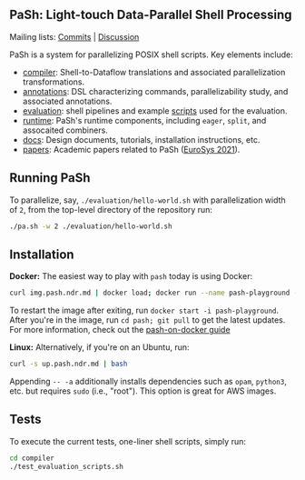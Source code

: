 ## PaSh: Light-touch Data-Parallel Shell Processing

Mailing lists: [Commits](mailto:pash-commits@googlegroups.com) | [Discussion](mailto:pash-discuss@googlegroups.com)

PaSh is  a system for  parallelizing POSIX shell  scripts. Key elements include:

* [compiler](./compiler): Shell-to-Dataflow translations and associated parallelization transformations.
* [annotations](./annotations/): DSL characterizing commands, parallelizability study, and associated annotations.
* [evaluation](./evaluation): shell pipelines and example [scripts](./evaluation/scripts) used for the evaluation.
* [runtime](./runtime): PaSh's runtime components, including `eager`, `split`, and assocaited combiners.
* [docs](./docs): Design documents, tutorials, installation instructions, etc.
* [papers](./papers): Academic papers related to PaSh ([EuroSys 2021](https://arxiv.org/abs/2007.09436)).

## Running PaSh

To parallelize, say, `./evaluation/hello-world.sh` with parallelization width of `2`, from the top-level directory of the repository run:

```sh
./pa.sh -w 2 ./evaluation/hello-world.sh
``` 

## Installation

**Docker:** The easiest way to play with `pash` today is using Docker:

```sh
curl img.pash.ndr.md | docker load; docker run --name pash-playground -it pash/18.04
```

To restart the image after exiting, run `docker start -i pash-playground`. After you're in the image, run `cd pash; git pull` to get the latest updates.
For more information, check out the [pash-on-docker guide]()

**Linux:** Alternatively, if you're on an Ubuntu, run:

```sh
curl -s up.pash.ndr.md | bash
```

Appending `-- -a` additionally installs dependencies such as `opam`, `python3`, etc. but requires `sudo` (i.e., "root"). This option is great for AWS images.

## Tests

To execute the current tests, one-liner shell scripts, simply run:

```sh
cd compiler
./test_evaluation_scripts.sh
```


